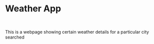 <h1>Weather App</h1>
<br>
<p>This is a webpage showing certain weather details for a particular city searched</p>